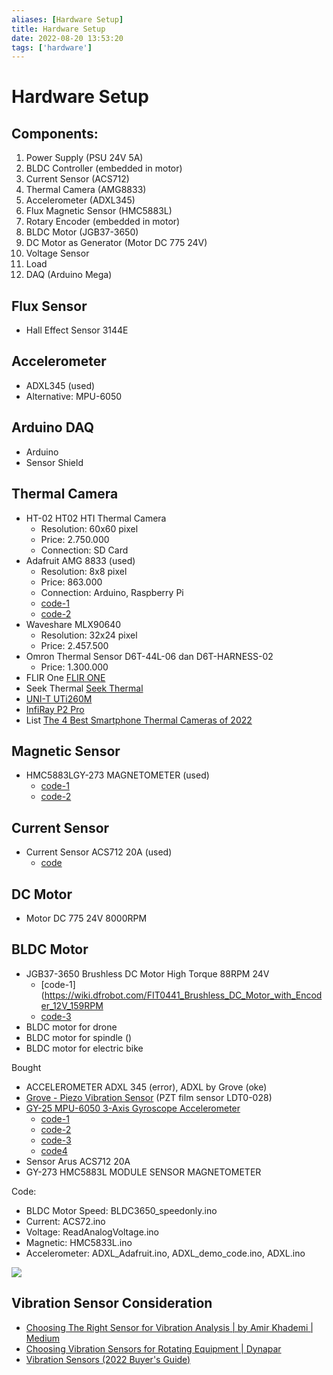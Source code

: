 ```yaml
---
aliases: [Hardware Setup]
title: Hardware Setup
date: 2022-08-20 13:53:20
tags: ['hardware']
---
```


# Hardware Setup

## Components:

1. Power Supply (PSU 24V 5A)
2. BLDC Controller (embedded in motor)
3. Current Sensor (ACS712)
4. Thermal Camera (AMG8833)
5. Accelerometer (ADXL345)
6. Flux Magnetic Sensor (HMC5883L)
7. Rotary Encoder (embedded in motor)
8. BLDC Motor (JGB37-3650)
9. DC Motor as Generator (Motor DC 775 24V)
10. Voltage Sensor
11. Load
12. DAQ (Arduino Mega)

## Flux Sensor

- Hall Effect Sensor 3144E

## Accelerometer

- ADXL345 (used)
- Alternative: MPU-6050

## Arduino DAQ

- Arduino
- Sensor Shield

## Thermal Camera

- HT-02 HT02 HTI Thermal Camera
	- Resolution: 60x60 pixel
	- Price: 2.750.000
	- Connection: SD Card
- Adafruit AMG 8833 (used)
	- Resolution: 8x8 pixel
	- Price: 863.000
	- Connection: Arduino, Raspberry Pi
	- [code-1](https://create.arduino.cc/projecthub/jdanielse/amg8833-thermal-camera-fc8478)
	- [code-2](https://learn.adafruit.com/adafruit-amg8833-8x8-thermal-camera-sensor/arduino-wiring-test)
- Waveshare MLX90640
	- Resolution: 32x24 pixel
	- Price: 2.457.500
- Omron Thermal Sensor D6T-44L-06 dan D6T-HARNESS-02
	- Price: 1.300.000
- FLIR One [FLIR ONE](https://www.flir.asia/flir-one/)
- Seek Thermal [Seek Thermal](https://www.thermal.com/compact-series.html)
- [UNI-T UTi260M](https://www.amazon.com/UNI-T-Resolution-Handheld-Durability-Rechargeable/dp/B0BC125VTQ)
- [InfiRay P2 Pro](https://www.aliexpress.com/item/1005004950256049.html)
- List [The 4 Best Smartphone Thermal Cameras of 2022](https://industrial-reviews.com/smartphone-thermal-camera/)

## Magnetic Sensor

- HMC5883LGY-273 MAGNETOMETER (used)
  - [code-1](https://github.com/adafruit/Adafruit_HMC5883_Unified)
  - [code-2](https://www.electronicwings.com/arduino/magnetometer-hmc5883l-interfacing-with-arduino-uno)

## Current Sensor

- Current Sensor ACS712 20A (used)
  - [code](https://www.engineersgarage.com/acs712-current-sensor-with-arduino/)

## DC Motor

- Motor DC 775 24V 8000RPM

## BLDC Motor

- JGB37-3650 Brushless DC Motor High Torque 88RPM 24V
  - [code-1](<https://wiki.dfrobot.com/FIT0441_Brushless_DC_Motor_with_Encoder_12V_159RPM>
  - [code-3](https://www.botnroll.com/en/dc-motor/3483-brushless-dc-motor-with-encoder-12v-159rpm.html)
- BLDC motor for drone
- BLDC motor for spindle ()
- BLDC motor for electric bike

Bought

- ACCELEROMETER ADXL 345 (error), ADXL by Grove (oke)
- [Grove - Piezo Vibration Sensor](https://wiki.seeedstudio.com/Grove-Piezo_Vibration_Sensor/) (PZT film sensor LDT0-028)
- [GY-25 MPU-6050 3-Axis Gyroscope Accelerometer](https://abudawud.wordpress.com/2018/06/01/mengenal-sensor-imu-gy25/)
  - [code-1](https://forum.arduino.cc/t/run-gy-25-in-arduino-ide-with-kalman-filter/565016)
  - [code-2](http://www.arduino.web.id/2019/03/membaca-data-imu-gy-25-dengan-arduino.html)
  - [code-3](https://abudawud.wordpress.com/2018/06/01/mengakses-data-sensor-gy25-dengan-arduino/)
  - [code4](https://abudawud.wordpress.com/2018/06/02/mengambil-heading-dari-sensor-imu-gy25-dengan-arduino/)
- Sensor Arus ACS712 20A
- GY-273 HMC5883L MODULE SENSOR MAGNETOMETER

Code:

- BLDC Motor Speed: BLDC3650_speedonly.ino
- Current: ACS72.ino
- Voltage: ReadAnalogVoltage.ino
- Magnetic: HMC5833L.ino
- Accelerometer: ADXL_Adafruit.ino, ADXL_demo_code.ino, ADXL.ino

![](https://i.imgur.com/UuSy4hM.png)

## Vibration Sensor Consideration

- [Choosing The Right Sensor for Vibration Analysis | by Amir Khademi | Medium](https://khademi.medium.com/choosing-the-right-sensor-for-vibration-analysis-95c751a8ccc8)
- [Choosing Vibration Sensors for Rotating Equipment | Dynapar](https://www.dynapar.com/technology/vibration-sensors/)
- [Vibration Sensors (2022 Buyer's Guide)](https://www.electromaker.io/blog/article/vibration-sensors-2022-buyers-guide)
